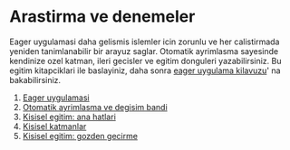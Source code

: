 # Arastirma ve denemeler

Eager uygulamasi daha gelismis islemler icin zorunlu ve her calistirmada yeniden
tanimlanabilir bir arayuz saglar. Otomatik ayrimlasma sayesinde kendinize ozel
katman, ileri gecisler ve egitim donguleri yazabilirsiniz. Bu egitim
kitapciklari ile baslayiniz, daha sonra
[eager uygulama kilavuzu](https://www.tensorflow.org/guide/eager)' na
bakabilirsiniz.

1. [Eager uygulamasi](eager_basics.ipynb)
2. [Otomatik ayrimlasma ve degisim bandi](automatic_differentiation.ipynb)
3. [Kisisel egitim: ana hatlari](custom_training.ipynb)
4. [Kisisel katmanlar](custom_layers.ipynb)
5. [Kisisel egitim: gozden gecirme](custom_training_walkthrough.ipynb)

